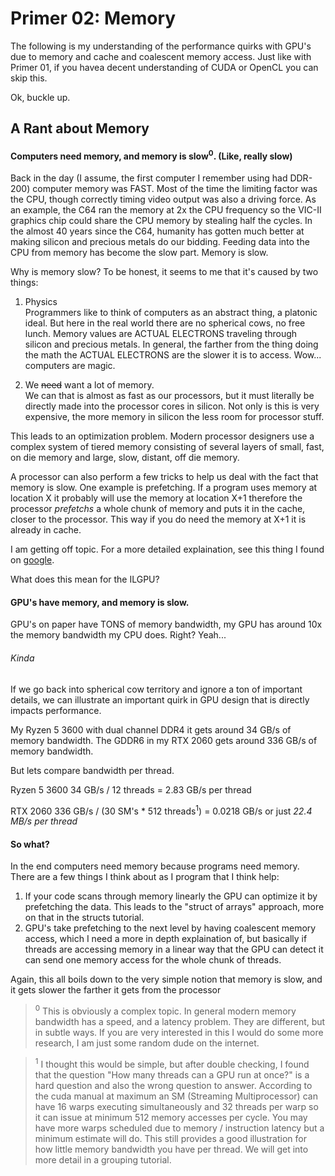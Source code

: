 ﻿# Primer 02: Memory

The following is my understanding of the performance quirks with GPU's due to memory and cache and coalescent memory access.
Just like with Primer 01, if you havea decent understanding of CUDA or OpenCL you can skip this.

Ok, buckle up.

## A Rant about Memory

#### Computers need memory, and memory is slow<sup>0</sup>. (Like, really slow)
Back in the day (I assume, the first computer I remember using had DDR-200) computer memory
 was FAST. Most of the time the limiting factor was the CPU, though correctly timing video output was also
a driving force. As an example, the C64 ran the memory at 2x the CPU frequency so the VIC-II 
graphics chip could share the CPU memory by stealing half the cycles. In the almost 40 years since the C64, humanity 
has gotten much better at making silicon and precious metals do our bidding. Feeding 
data into the CPU from memory has become the slow part. Memory is slow.

Why is memory slow? To be honest, it seems to me that it's caused by two things:

1. Physics<br/>
Programmers like to think of computers as an abstract thing, a platonic ideal. 
But here in the real world there are no spherical cows, no free lunch. Memory values are ACTUAL
ELECTRONS traveling through silicon and precious metals. In general, the farther from the thing doing the math the ACTUAL
ELECTRONS are the slower it is to access. Wow... computers are magic.

2. We ~~need~~ want a lot of memory.<br/>
We can that is almost as fast as our processors, but it must literally be directly made into the processor cores in silicon. 
Not only is this is very expensive, the more memory in silicon the less room for processor stuff. 

This leads to an optimization problem. Modern processor designers use a complex system of tiered 
memory consisting of several layers of small, fast, on die memory and large, slow, distant, off die memory.

A processor can also perform a few tricks to help us deal with the fact that memory is slow. 
One example is prefetching. If a program uses memory at location X it probably will use the 
memory at location X+1 therefore the processor *prefetchs* a whole chunk of memory and puts it in 
the cache, closer to the processor. This way if you do need the memory at X+1 it is already in cache. 

I am getting off topic. For a more detailed explaination, see this thing I found on [google](https://formulusblack.com/blog/compute-performance-distance-of-data-as-a-measure-of-latency/).

What does this mean for the ILGPU?

#### GPU's have memory, and memory is slow. 

GPU's on paper have TONS of memory bandwidth, my GPU has around 10x the memory bandwidth my CPU does. Right? Yeah... 

###### Kinda
If we go back into spherical cow territory and ignore a ton of important details, we can illustrate an 
important quirk in GPU design that is directly impacts performance.

My Ryzen 5 3600 with dual channel DDR4 it gets around 34 GB/s of memory bandwidth. The GDDR6 in my RTX 2060 gets around 336 GB/s of memory bandwidth.

But lets compare bandwidth per thread.

Ryzen 5 3600 34 GB/s / 12 threads = 2.83 GB/s per thread

RTX 2060 336 GB/s / (30 SM's * 512 threads<sup>1</sup>) = 0.0218 GB/s or just *22.4 MB/s per thread*

#### So what?
In the end computers need memory because programs need memory. There are a few things I think about as I program that I think help:

1. If your code scans through memory linearly the GPU can optimize it by prefetching the data. This leads to the "struct of arrays"
 approach, more on that in the structs tutorial.
2. GPU's take prefetching to the next level by having coalescent memory access, which I need a more in depth explaination of, but
basically if threads are accessing memory in a linear way that the GPU can detect it can send one memory access for the whole chunk
of threads. 

Again, this all boils down to the very simple notion that memory is slow, and it gets slower the farther it gets from the processor

> <sup>0</sup>
> This is obviously a complex topic. In general modern memory bandwidth has a speed, and a latency problem. They
> are different, but in subtle ways. If you are very interested in this I would do some more research, I am just 
> some random dude on the internet.

> <sup>1</sup>
> I thought this would be simple, but after double checking, I found that the question "How many threads can a GPU run at once?"
>  is a hard question and also the wrong question to answer. According to the cuda manual at maximum an SM (Streaming Multiprocessor) can 
> have 16 warps executing simultaneously and 32 threads per warp so it can issue at minimum 512 memory accesses per 
> cycle. You may have more warps scheduled due to memory / instruction latency but a minimum estimate will do. This still provides a good
> illustration for how little memory bandwidth you have per thread. We will get into more detail in a 
> grouping tutorial.